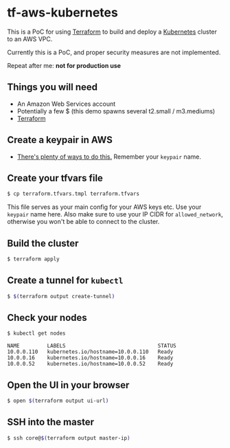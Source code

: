 # tf-aws-kubernetes

This is a PoC for using [Terraform](https://terraform.io) to build and deploy a [Kubernetes](http://kubernetes.io/) cluster to an AWS VPC.

Currently this is a PoC, and proper security measures are not implemented.

Repeat after me: **not for production use**

## Things you will need

  * An Amazon Web Services account
  * Potentially a few $ (this demo spawns several t2.small / m3.mediums)
  * [Terraform](https://terraform.io)

## Create a keypair in AWS
  * [There's plenty of ways to do this.](http://bfy.tw/Zlu) Remember your `keypair` name.

## Create your tfvars file
```bash
$ cp terraform.tfvars.tmpl terraform.tfvars
```
This file serves as your main config for your AWS keys etc. Use your `keypair` name here. Also make sure to use your IP CIDR for `allowed_network`, otherwise
you won't be able to connect to the cluster.


## Build the cluster
```bash
$ terraform apply
```

## Create a tunnel for `kubectl`
```bash
$ $(terraform output create-tunnel)
```

## Check your nodes
```bash
$ kubectl get nodes
```
```
NAME         LABELS                              STATUS
10.0.0.110   kubernetes.io/hostname=10.0.0.110   Ready
10.0.0.16    kubernetes.io/hostname=10.0.0.16    Ready
10.0.0.52    kubernetes.io/hostname=10.0.0.52    Ready
```

## Open the UI in your browser
```bash
$ open $(terraform output ui-url)
```

## SSH into the master
```bash
$ ssh core@$(terraform output master-ip)
```
